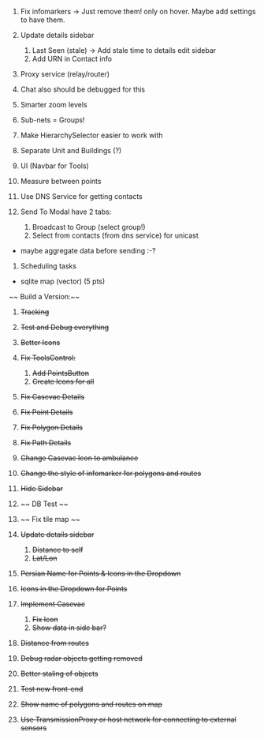 1. Fix infomarkers -> Just remove them! only on hover. Maybe add settings to have them.
1. Update details sidebar
   1. Last Seen (stale) -> Add stale time to details edit sidebar
   1. Add URN in Contact info
1. Proxy service (relay/router)
1. Chat also should be debugged for this
1. Smarter zoom levels

1. Sub-nets = Groups!

1. Make HierarchySelector easier to work with
1. Separate Unit and Buildings (?)
1. UI (Navbar for Tools)
1. Measure between points

1. Use DNS Service for getting contacts

1. Send To Modal have 2 tabs:

   1. Broadcast to Group (select group!)
   1. Select from contacts (from dns service) for unicast

- maybe aggregate data before sending :-?

1. Scheduling tasks

- sqlite map (vector) (5 pts)

~~ Build a Version:~~

1. ~~Tracking~~
1. ~~Test and Debug everything~~
1. ~~Better Icons~~

1. ~~Fix ToolsControl:~~

   1. ~~Add PointsButton~~
   1. ~~Create Icons for all~~

1. ~~Fix Casevac Details~~
1. ~~Fix Point Details~~
1. ~~Fix Polygon Details~~
1. ~~Fix Path Details~~

1. ~~Change Casevac Icon to ambulance~~
1. ~~Change the style of infomarker for polygons and routes~~

1. ~~Hide Sidebar~~

1. ~~ DB Test ~~
1. ~~ Fix tile map ~~
1. ~~Update details sidebar~~
   1. ~~Distance to self~~
   1. ~~Lat/Lon~~
1. ~~Persian Name for Points & Icons in the Dropdown~~
1. ~~Icons in the Dropdown for Points~~
1. ~~Implement Casevac~~

   1. ~~Fix Icon~~
   1. ~~Show data in side bar?~~

1. ~~Distance from routes~~
1. ~~Debug radar objects getting removed~~
1. ~~Better staling of objects~~
1. ~~Test new front-end~~
1. ~~Show name of polygons and routes on map~~

1. ~~Use TransmissionProxy or host network for connecting to external sensors~~

